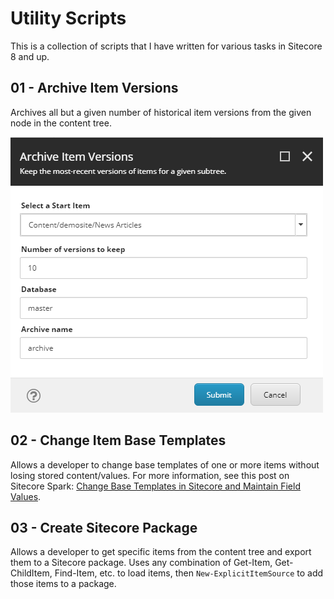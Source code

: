 # Utility Scripts

This is a collection of scripts that I have written for various tasks in Sitecore 8 and up.

## 01 - Archive Item Versions

Archives all but a given number of historical item versions from the given node in the content tree.

![01 - Archive Item Versions](../../Images/Utility/01-ArchiveItemVersions.png)

## 02 - Change Item Base Templates

Allows a developer to change base templates of one or more items without losing stored content/values. For more information, see this post on Sitecore Spark: [Change Base Templates in Sitecore and Maintain Field Values](https://www.sitecorespark.com/blog/2020/9/change-base-templates-in-sitecore-and-maintain-field-values).

## 03 - Create Sitecore Package

Allows a developer to get specific items from the content tree and export them to a Sitecore package. Uses any combination of Get-Item, Get-ChildItem, Find-Item, etc. to load items, then `New-ExplicitItemSource` to add those items to a package.